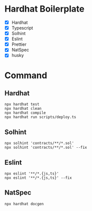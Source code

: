 # Hardhat Boilerplate

- [x] Hardhat
- [x] Typescript
- [x] Solhint
- [x] Eslint
- [x] Prettier
- [x] NatSpec
- [x] husky

# Command

## Hardhat

```
npx hardhat test
npx hardhat clean
npx hardhat compile
npx hardhat run scripts/deploy.ts
```

## Solhint

```
npx solhint 'contracts/**/*.sol'
npx solhint 'contracts/**/*.sol' --fix
```

## Eslint

```
npx eslint '**/*.{js,ts}'
npx eslint '**/*.{js,ts}' --fix
```

## NatSpec
```
npx hardhat docgen
```
